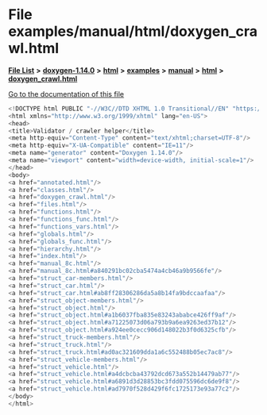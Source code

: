 

# File examples/manual/html/doxygen\_crawl.html

[**File List**](files.md) **>** [**doxygen-1.14.0**](dir_9d5bad020669189c90cda983471be5d0.md) **>** [**html**](dir_05d1fd8a7cdd04f638f8b23196de02e2.md) **>** [**examples**](dir_aa52e73a32d193037813a53dcfe817b6.md) **>** [**manual**](dir_cffcf8ecdc9e4351f3d375d77f7d7b79.md) **>** [**html**](dir_c841af69762a58cc9952eb769df9ebbd.md) **>** [**doxygen\_crawl.html**](examples_2manual_2html_2doxygen__crawl_8html.md)

[Go to the documentation of this file](examples_2manual_2html_2doxygen__crawl_8html.md)


```C++
<!DOCTYPE html PUBLIC "-//W3C//DTD XHTML 1.0 Transitional//EN" "https://www.w3.org/TR/xhtml1/DTD/xhtml1-transitional.dtd">
<html xmlns="http://www.w3.org/1999/xhtml" lang="en-US">
<head>
<title>Validator / crawler helper</title>
<meta http-equiv="Content-Type" content="text/xhtml;charset=UTF-8"/>
<meta http-equiv="X-UA-Compatible" content="IE=11"/>
<meta name="generator" content="Doxygen 1.14.0"/>
<meta name="viewport" content="width=device-width, initial-scale=1"/>
</head>
<body>
<a href="annotated.html"/>
<a href="classes.html"/>
<a href="doxygen_crawl.html"/>
<a href="files.html"/>
<a href="functions.html"/>
<a href="functions_func.html"/>
<a href="functions_vars.html"/>
<a href="globals.html"/>
<a href="globals_func.html"/>
<a href="hierarchy.html"/>
<a href="index.html"/>
<a href="manual_8c.html"/>
<a href="manual_8c.html#a840291bc02cba5474a4cb46a9b9566fe"/>
<a href="struct_car-members.html"/>
<a href="struct_car.html"/>
<a href="struct_car.html#ab8ff28306286da5a8b14fa9bdccaafaa"/>
<a href="struct_object-members.html"/>
<a href="struct_object.html"/>
<a href="struct_object.html#a1b6037fba835e83243ababce426ff9af"/>
<a href="struct_object.html#a71225073d06a793b9a6ea9263ed37b12"/>
<a href="struct_object.html#a924ee0cecc906d148022b3f0d6325cfb"/>
<a href="struct_truck-members.html"/>
<a href="struct_truck.html"/>
<a href="struct_truck.html#ad0ac321609dda1a6c552488b05ec7ac8"/>
<a href="struct_vehicle-members.html"/>
<a href="struct_vehicle.html"/>
<a href="struct_vehicle.html#a4dcbcba43792dcd673a552b14479ab77"/>
<a href="struct_vehicle.html#a6891d3d28853bc3fdd075596dc6de9f8"/>
<a href="struct_vehicle.html#ad7970f528d429f6fc1725173e93a77c2"/>
</body>
</html>
```


